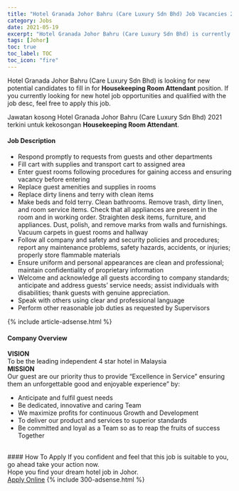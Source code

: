 ```yaml
---
title: "Hotel Granada Johor Bahru (Care Luxury Sdn Bhd) Job Vacancies 2021 - Housekeeping Room Attendant" 
category: Jobs 
date: 2021-05-19 
excerpt: "Hotel Granada Johor Bahru (Care Luxury Sdn Bhd) is currently looking for suitable person to fill in the Housekeeping Room Attendant which positioned at Johor" 
tags: [Johor] 
toc: true 
toc_label: TOC 
toc_icon: "fire" 
--- 
```


<p>Hotel Granada Johor Bahru (Care Luxury Sdn Bhd) is looking for new potential candidates to fill in for <b>Housekeeping Room Attendant</b> position. If you currently looking for new hotel job opportunities and qualified with the job desc, feel free to apply this job.
</p>Jawatan kosong Hotel Granada Johor Bahru (Care Luxury Sdn Bhd) 2021 terkini untuk kekosongan <b>Housekeeping Room Attendant</b>. 
<div><div><h4>Job Description</h4></div><div><div><span><div><ul><li>Respond promptly to requests from guests and other departments</li><li>Fill cart with supplies and transport cart to assigned area</li><li>Enter guest rooms following procedures for gaining access and ensuring vacancy before entering</li><li>Replace guest amenities and supplies in rooms</li><li>Replace dirty linens and terry with clean items</li><li>Make beds and fold terry. Clean bathrooms. Remove trash, dirty linen, and room service items. Check that all appliances are present in the room and in working order. Straighten desk items, furniture, and appliances. Dust, polish, and remove marks from walls and furnishings. Vacuum carpets in guest rooms and hallway</li><li>Follow all company and safety and security policies and procedures; report any maintenance problems, safety hazards, accidents, or injuries; properly store flammable materials</li><li>Ensure uniform and personal appearances are clean and professional; maintain confidentiality of proprietary information</li><li>Welcome and acknowledge all guests according to company standards; anticipate and address guests&#8217; service needs; assist individuals with disabilities; thank guests with genuine appreciation.</li><li>Speak with others using clear and professional language</li><li>Perform other reasonable job duties as requested by Supervisors</li></ul></div></span></div></div></div> 
{% include article-adsense.html %} 
<div><div><h4>Company Overview</h4></div><div><div><span><div><div>
<div><strong>VISION</strong><br>
To be the leading independent 4 star hotel in Malaysia</div>
<div><strong>MISSION</strong><br>
Our guest are our priority thus to provide &#8220;Excellence in Service&#8221; ensuring them an unforgettable good and enjoyable experience&#8221; by:</div>
<ul>
<li>Anticipate and fulfil guest needs</li>
<li>Be dedicated, innovative and caring Team</li>
<li>We maximize profits for continuous Growth and Development</li>
<li>To deliver our product and services to superior standards</li>
<li>Be committed and loyal as a Team so as to reap the fruits of success Together<br>
	&#160;</li>
</ul>
</div></div></span></div></div></div> 
#### How To Apply 
If you confident and feel that this job is suitable to you, go ahead take your action now. <br/> 
Hope you find your dream hotel job in Johor. <br/> 
<a href="https://www.jobstreet.com.my/en/job/housekeeping-room-attendant-4570776?jobId=jobstreet-my-job-4570776" class="btn btn--info" target="_blank" rel="nofollow noopenner">Apply Online</a> 
{% include 300-adsense.html %} 
